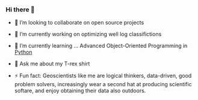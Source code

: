 ### Hi there 👋

- 👯 I’m looking to collaborate on open source projects

- 🔭 I’m currently working on optimizing well log classifictions

- 🌱 I’m currently learning ... Advanced Object-Oriented Programming in <a href="https://xkcd.com/353/" target="_blank">Python </a>

- 💬 Ask me about my T-rex shirt

- ⚡ Fun fact: Geoscientists like me are logical thinkers, data-driven, good problem solvers, increasingly wear a second hat at producing scientific softare, and enjoy obtaining their data also outdoors.

<!--
**ChristianHallerX/ChristianHallerX** is a ✨ _special_ ✨ repository because its `README.md` (this file) appears on your GitHub profile.

Here are some ideas to get you started:

- 🔭 I’m currently working on ...
- 🌱 I’m currently learning ...
- 👯 I’m looking to collaborate on ...
- 🤔 I’m looking for help with ...
- 💬 Ask me about ...
- 📫 How to reach me: ...
- 😄 Pronouns: ...
- ⚡ Fun fact: ...
-->
